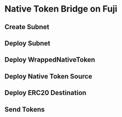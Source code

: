 # Native Token Bridge on Fuji

## Create Subnet

## Deploy Subnet

## Deploy WrappedNativeToken

## Deploy Native Token Source

## Deploy ERC20 Destination

## Send Tokens

